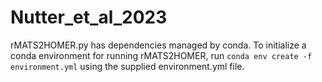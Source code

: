 # Nutter_et_al_2023
rMATS2HOMER.py has dependencies managed by conda. To initialize a conda environment for running rMATS2HOMER, run `conda env create -f environment.yml` using the supplied environment.yml file.

